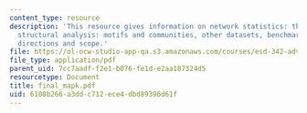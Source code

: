 ```yaml
---
content_type: resource
description: 'This resource gives information on network statistics: the usual suspects,
  structural analysis: motifs and communities, other datasets, benchmarking, and future
  directions and scope.'
file: https://ol-ocw-studio-app-qa.s3.amazonaws.com/courses/esd-342-advanced-system-architecture-spring-2006/6108b266a3ddc712ece4dbd89396d61f_final_mapk.pdf
file_type: application/pdf
parent_uid: 7cc7aadf-f2e1-b076-fe1d-e2aa187324d5
resourcetype: Document
title: final_mapk.pdf
uid: 6108b266-a3dd-c712-ece4-dbd89396d61f
---
```

